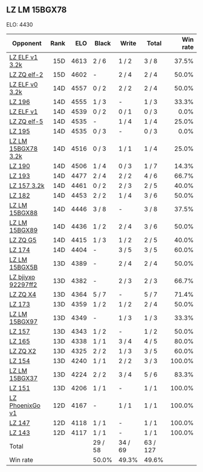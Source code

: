 ## LZ LM 15BGX78 ##

ELO: 4430

Opponent | Rank | ELO | Black | Write | Total | Win rate
---------|-----:|----:|-------|-------|-------|-------:
[LZ ELF v1 3.2k](LZ%20ELF%20v1%203.2k.md) | 15D | 4613 | 2 / 6 | 1 / 2 | 3 / 8 | 37.5%
[LZ ZQ elf-2](LZ%20ZQ%20elf-2.md) | 15D | 4602 | - | 2 / 4 | 2 / 4 | 50.0%
[LZ ELF v0 3.2k](LZ%20ELF%20v0%203.2k.md) | 14D | 4557 | 0 / 2 | 2 / 2 | 2 / 4 | 50.0%
[LZ 196](LZ%20196.md) | 14D | 4555 | 1 / 3 | - | 1 / 3 | 33.3%
[LZ ELF v1](LZ%20ELF%20v1.md) | 14D | 4539 | 0 / 2 | 0 / 1 | 0 / 3 | 0.0%
[LZ ZQ elf-5](LZ%20ZQ%20elf-5.md) | 14D | 4535 | - | 1 / 4 | 1 / 4 | 25.0%
[LZ 195](LZ%20195.md) | 14D | 4535 | 0 / 3 | - | 0 / 3 | 0.0%
[LZ LM 15BGX78 3.2k](LZ%20LM%2015BGX78%203.2k.md) | 14D | 4516 | 0 / 3 | 1 / 1 | 1 / 4 | 25.0%
[LZ 190](LZ%20190.md) | 14D | 4506 | 1 / 4 | 0 / 3 | 1 / 7 | 14.3%
[LZ 193](LZ%20193.md) | 14D | 4477 | 2 / 4 | 2 / 2 | 4 / 6 | 66.7%
[LZ 157 3.2k](LZ%20157%203.2k.md) | 14D | 4461 | 0 / 2 | 2 / 3 | 2 / 5 | 40.0%
[LZ 182](LZ%20182.md) | 14D | 4453 | 2 / 2 | 1 / 4 | 3 / 6 | 50.0%
[LZ LM 15BGX88](LZ%20LM%2015BGX88.md) | 14D | 4446 | 3 / 8 | - | 3 / 8 | 37.5%
[LZ LM 15BGX89](LZ%20LM%2015BGX89.md) | 14D | 4436 | 1 / 2 | 2 / 4 | 3 / 6 | 50.0%
[LZ ZQ G5](LZ%20ZQ%20G5.md) | 14D | 4415 | 1 / 3 | 1 / 2 | 2 / 5 | 40.0%
[LZ 174](LZ%20174.md) | 14D | 4404 | - | 3 / 5 | 3 / 5 | 60.0%
[LZ LM 15BGX5B](LZ%20LM%2015BGX5B.md) | 13D | 4389 | - | 2 / 4 | 2 / 4 | 50.0%
[LZ bjiyxo 92297ff2](LZ%20bjiyxo%2092297ff2.md) | 13D | 4382 | - | 2 / 3 | 2 / 3 | 66.7%
[LZ ZQ X4](LZ%20ZQ%20X4.md) | 13D | 4364 | 5 / 7 | - | 5 / 7 | 71.4%
[LZ 173](LZ%20173.md) | 13D | 4359 | 1 / 2 | 1 / 2 | 2 / 4 | 50.0%
[LZ LM 15BGX97](LZ%20LM%2015BGX97.md) | 13D | 4349 | - | 1 / 3 | 1 / 3 | 33.3%
[LZ 157](LZ%20157.md) | 13D | 4343 | 1 / 2 | - | 1 / 2 | 50.0%
[LZ 165](LZ%20165.md) | 13D | 4338 | 1 / 1 | 3 / 4 | 4 / 5 | 80.0%
[LZ ZQ X2](LZ%20ZQ%20X2.md) | 13D | 4325 | 2 / 2 | 1 / 3 | 3 / 5 | 60.0%
[LZ 154](LZ%20154.md) | 13D | 4240 | 1 / 1 | 2 / 2 | 3 / 3 | 100.0%
[LZ LM 15BGX37](LZ%20LM%2015BGX37.md) | 13D | 4224 | 2 / 2 | 3 / 4 | 5 / 6 | 83.3%
[LZ 151](LZ%20151.md) | 13D | 4206 | 1 / 1 | - | 1 / 1 | 100.0%
[LZ PhoenixGo v1](LZ%20PhoenixGo%20v1.md) | 12D | 4167 | - | 1 / 1 | 1 / 1 | 100.0%
[LZ 147](LZ%20147.md) | 12D | 4118 | 1 / 1 | - | 1 / 1 | 100.0%
[LZ 143](LZ%20143.md) | 12D | 4117 | 1 / 1 | - | 1 / 1 | 100.0%
Total | | | 29 / 58 | 34 / 69 | 63 / 127 | 
Win rate| | | 50.0% | 49.3% | 49.6% | 

